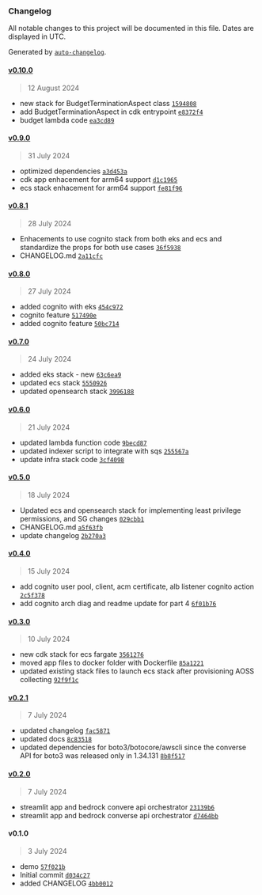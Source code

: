 ### Changelog

All notable changes to this project will be documented in this file. Dates are displayed in UTC.

Generated by [`auto-changelog`](https://github.com/CookPete/auto-changelog).

#### [v0.10.0](https://github.com/awsdataarchitect/opensearch-bedrock-rag-cdk/compare/v0.9.0...v0.10.0)

> 12 August 2024

- new stack for BudgetTerminationAspect class [`1594808`](https://github.com/awsdataarchitect/opensearch-bedrock-rag-cdk/commit/1594808c3f848e462db7f0da1bf45994035b1fbb)
- add BudgetTerminationAspect in cdk entrypoint [`e8372f4`](https://github.com/awsdataarchitect/opensearch-bedrock-rag-cdk/commit/e8372f4ba7ddc75cc2541bcbac97fa13d977929b)
- budget lambda code [`ea3cd89`](https://github.com/awsdataarchitect/opensearch-bedrock-rag-cdk/commit/ea3cd896581907e634b9991151b02f235a620a3f)

#### [v0.9.0](https://github.com/awsdataarchitect/opensearch-bedrock-rag-cdk/compare/v0.8.1...v0.9.0)

> 31 July 2024

- optimized dependencies [`a3d453a`](https://github.com/awsdataarchitect/opensearch-bedrock-rag-cdk/commit/a3d453a411e40d01738526f4ad5141112c9c10da)
- cdk app enhacement for arm64 support [`d1c1965`](https://github.com/awsdataarchitect/opensearch-bedrock-rag-cdk/commit/d1c1965ffd273b505ee04dbe869e33c080820037)
- ecs stack enhacement for arm64 support [`fe81f96`](https://github.com/awsdataarchitect/opensearch-bedrock-rag-cdk/commit/fe81f96d8729ff4ad426c7b0d3bfb4cdb5a219d7)

#### [v0.8.1](https://github.com/awsdataarchitect/opensearch-bedrock-rag-cdk/compare/v0.8.0...v0.8.1)

> 28 July 2024

- Enhacements to use cognito stack from both eks and ecs and standardize the props for both use cases [`36f5938`](https://github.com/awsdataarchitect/opensearch-bedrock-rag-cdk/commit/36f5938b21258ba5877b1a3fa8c42ae608cc29c7)
- CHANGELOG.md [`2a11cfc`](https://github.com/awsdataarchitect/opensearch-bedrock-rag-cdk/commit/2a11cfc3311c343c534f209b40120bd7563750ae)

#### [v0.8.0](https://github.com/awsdataarchitect/opensearch-bedrock-rag-cdk/compare/v0.7.0...v0.8.0)

> 27 July 2024

- added cognito with eks [`454c972`](https://github.com/awsdataarchitect/opensearch-bedrock-rag-cdk/commit/454c9725ed87336b24cdbb385d496ba510756ad9)
- cognito feature [`517490e`](https://github.com/awsdataarchitect/opensearch-bedrock-rag-cdk/commit/517490e8c5141e015c700d6828367c3f51e93b6b)
- added cognito feature [`50bc714`](https://github.com/awsdataarchitect/opensearch-bedrock-rag-cdk/commit/50bc714988bc567c482c55562032cd3f3612fac6)

#### [v0.7.0](https://github.com/awsdataarchitect/opensearch-bedrock-rag-cdk/compare/v0.6.0...v0.7.0)

> 24 July 2024

- added eks stack - new [`63c6ea9`](https://github.com/awsdataarchitect/opensearch-bedrock-rag-cdk/commit/63c6ea955fb97bccaae1a30515ae2bfd9947224b)
- updated ecs stack [`5550926`](https://github.com/awsdataarchitect/opensearch-bedrock-rag-cdk/commit/5550926a0c0a3146d88694b9e15d7b4122222ad2)
- updated opensearch stack [`3996188`](https://github.com/awsdataarchitect/opensearch-bedrock-rag-cdk/commit/399618851361b41a93c675f435d60f3f82a10ac0)

#### [v0.6.0](https://github.com/awsdataarchitect/opensearch-bedrock-rag-cdk/compare/v0.5.0...v0.6.0)

> 21 July 2024

- updated lambda function code [`9becd87`](https://github.com/awsdataarchitect/opensearch-bedrock-rag-cdk/commit/9becd87f4d401ee73bdb897e83e7f50b8dd45dbf)
- updated indexer script to integrate with sqs [`255567a`](https://github.com/awsdataarchitect/opensearch-bedrock-rag-cdk/commit/255567a779080604eaebb57dfd9feb6a802b1e3e)
- update infra stack code [`3cf4098`](https://github.com/awsdataarchitect/opensearch-bedrock-rag-cdk/commit/3cf409898fba78e33cfcd026e16135201dbcb571)

#### [v0.5.0](https://github.com/awsdataarchitect/opensearch-bedrock-rag-cdk/compare/v0.4.0...v0.5.0)

> 18 July 2024

- Updated ecs and opensearch stack for implementing least privilege permissions, and SG changes [`029cbb1`](https://github.com/awsdataarchitect/opensearch-bedrock-rag-cdk/commit/029cbb13a436781156a13512d7d8c7650f080012)
- CHANGELOG.md [`a5f63fb`](https://github.com/awsdataarchitect/opensearch-bedrock-rag-cdk/commit/a5f63fb1e4682ffe0b12db8e14f27c761a6fe01d)
- update changelog [`2b270a3`](https://github.com/awsdataarchitect/opensearch-bedrock-rag-cdk/commit/2b270a323c8a79f75c11e3f3cb7b99d2830746f3)

#### [v0.4.0](https://github.com/awsdataarchitect/opensearch-bedrock-rag-cdk/compare/v0.3.0...v0.4.0)

> 15 July 2024

- add cognito user pool, client, acm certificate, alb listener cognito action [`2c5f378`](https://github.com/awsdataarchitect/opensearch-bedrock-rag-cdk/commit/2c5f37858bbe2062a153c5351eab97ad72d86d16)
- add cognito arch diag and readme update for part 4 [`6f01b76`](https://github.com/awsdataarchitect/opensearch-bedrock-rag-cdk/commit/6f01b7673e2ab40473fdd9a2b8ce54e5c2a67d7f)

#### [v0.3.0](https://github.com/awsdataarchitect/opensearch-bedrock-rag-cdk/compare/v0.2.1...v0.3.0)

> 10 July 2024

- new cdk stack for ecs fargate [`3561276`](https://github.com/awsdataarchitect/opensearch-bedrock-rag-cdk/commit/35612763ef624135c566a2447976039209e1be6b)
- moved app files to docker folder with Dockerfile [`85a1221`](https://github.com/awsdataarchitect/opensearch-bedrock-rag-cdk/commit/85a12210ad519059442469ef6c209a6026b14745)
- updated existing stack files to launch ecs stack after provisioning AOSS collecting [`92f9f1c`](https://github.com/awsdataarchitect/opensearch-bedrock-rag-cdk/commit/92f9f1ccb37f3eb6118e51f115a0048c40681daa)

#### [v0.2.1](https://github.com/awsdataarchitect/opensearch-bedrock-rag-cdk/compare/v0.2.0...v0.2.1)

> 7 July 2024

- updated changelog [`fac5871`](https://github.com/awsdataarchitect/opensearch-bedrock-rag-cdk/commit/fac5871a07d77b5ae6691f0cc502f8b501317127)
- updated docs [`8c83518`](https://github.com/awsdataarchitect/opensearch-bedrock-rag-cdk/commit/8c8351878ce52f6fa8bb4a195a64ed168a010a38)
- updated dependencies for boto3/botocore/awscli since the converse API for boto3 was released only in 1.34.131 [`8b8f517`](https://github.com/awsdataarchitect/opensearch-bedrock-rag-cdk/commit/8b8f517a4d7c1fc509f3c1a31374b42906829b60)

#### [v0.2.0](https://github.com/awsdataarchitect/opensearch-bedrock-rag-cdk/compare/v0.1.0...v0.2.0)

> 7 July 2024

- streamlit app and bedrock convere api orchestrator [`23139b6`](https://github.com/awsdataarchitect/opensearch-bedrock-rag-cdk/commit/23139b66aa2b32261d16a113250a763d3129df71)
- streamlit app and bedrock converse api orchestrator [`d7464bb`](https://github.com/awsdataarchitect/opensearch-bedrock-rag-cdk/commit/d7464bbef803493e025c0f90d1b2aa4447ee9f58)

#### v0.1.0

> 3 July 2024

- demo [`57f021b`](https://github.com/awsdataarchitect/opensearch-bedrock-rag-cdk/commit/57f021bbe3370e0b2d24ed282c1de77930008c31)
- Initial commit [`d034c27`](https://github.com/awsdataarchitect/opensearch-bedrock-rag-cdk/commit/d034c274b9beda1e1a09a671754631b82de6c8d7)
- added CHANGELOG [`4bb0012`](https://github.com/awsdataarchitect/opensearch-bedrock-rag-cdk/commit/4bb0012fca57db63e95fce3e9e05dea03729435b)
